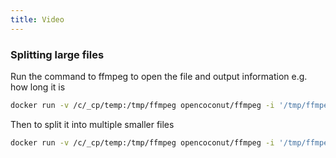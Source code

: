 ```yaml
---
title: Video
---
```


### Splitting large files

Run the command to ffmpeg to open the file and output information e.g. how long it is

``` bash
docker run -v /c/_cp/temp:/tmp/ffmpeg opencoconut/ffmpeg -i '/tmp/ffmpeg/Live Six Nations Rugby-Italy v Wales-1300-20170205.ts'
```

Then to split it into multiple smaller files

``` bash
docker run -v /c/_cp/temp:/tmp/ffmpeg opencoconut/ffmpeg -i '/tmp/ffmpeg/Live Six Nations Rugby-Italy v Wales-1300-20170205.ts' -vcodec copy -acodec copy -ss 00:00:00 -t 01:30:00 -sn 'Part 1.ts' -vcodec copy -acodec copy -ss 01:30:00 -t 03:20:55 -sn 'Part 2.ts'
```